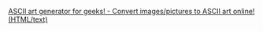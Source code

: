 <a href="https://manytools.org/hacker-tools/convert-images-to-ascii-art/">ASCII art generator for geeks! - Convert images/pictures to ASCII art online! (HTML/text)</a>
